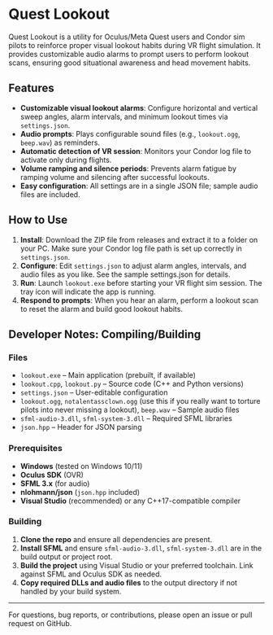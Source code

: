 # Quest Lookout

Quest Lookout is a utility for Oculus/Meta Quest users and Condor sim pilots to reinforce proper visual lookout habits during VR flight simulation. It provides customizable audio alarms to prompt users to perform lookout scans, ensuring good situational awareness and head movement habits.

## Features
- **Customizable visual lookout alarms**: Configure horizontal and vertical sweep angles, alarm intervals, and minimum lookout times via `settings.json`.
- **Audio prompts**: Plays configurable sound files (e.g., `lookout.ogg`, `beep.wav`) as reminders.
- **Automatic detection of VR session**: Monitors your Condor log file to activate only during flights.
- **Volume ramping and silence periods**: Prevents alarm fatigue by ramping volume and silencing after successful lookouts.
- **Easy configuration**: All settings are in a single JSON file; sample audio files are included.

## How to Use
1. **Install**: Download the ZIP file from releases and extract it to a folder on your PC. Make sure your Condor log file path is set up correctly in `settings.json`.
2. **Configure**: Edit `settings.json` to adjust alarm angles, intervals, and audio files as you like. See the sample settings.json for details.
3. **Run**: Launch `lookout.exe` before starting your VR flight sim session. The tray icon will indicate the app is running.
4. **Respond to prompts**: When you hear an alarm, perform a lookout scan to reset the alarm and build good lookout habits.

## Developer Notes: Compiling/Building
### Files
- `lookout.exe` – Main application (prebuilt, if available)
- `lookout.cpp`, `lookout.py` – Source code (C++ and Python versions)
- `settings.json` – User-editable configuration
- `lookout.ogg`, `notalentassclown.ogg` (use this if you really want to torture pilots into never missing a lookout), `beep.wav` – Sample audio files
- `sfml-audio-3.dll`, `sfml-system-3.dll` – Required SFML libraries
- `json.hpp` – Header for JSON parsing

### Prerequisites
- **Windows** (tested on Windows 10/11)
- **Oculus SDK** (OVR)
- **SFML 3.x** (for audio)
- **nlohmann/json** (`json.hpp` included)
- **Visual Studio** (recommended) or any C++17-compatible compiler

### Building
1. **Clone the repo** and ensure all dependencies are present.
2. **Install SFML** and ensure `sfml-audio-3.dll`, `sfml-system-3.dll` are in the build output or project root.
3. **Build the project** using Visual Studio or your preferred toolchain. Link against SFML and Oculus SDK as needed.
4. **Copy required DLLs and audio files** to the output directory if not handled by your build system.


---

For questions, bug reports, or contributions, please open an issue or pull request on GitHub.
